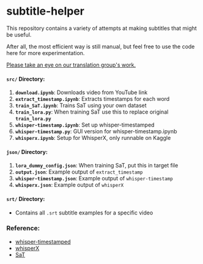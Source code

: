﻿# subtitle-helper
This repository contains a variety of attempts at making subtitles that might be useful. 

After all, the most efficient way is still manual, but feel free to use the code here for more experimentation.

[Please take an eye on our translation group's work.](https://www.bilibili.com/video/BV1Kw4m1y7wc/?spm_id_from=333.999.0.0&vd_source=bbfcfb180385a4fbb35ff59145d76ef7)


#### `src/` Directory:

1. **`download.ipynb`**: Downloads video from YouTube link
2. **`extract_timestamp.ipynb`**: Extracts timestamps for each word
3. **`train_SaT.ipynb`**: Trains SaT using your own dataset
4. **`train_lora.py`**: When training SaT use this to replace original **`train_lora.py`**
5. **`whisper-timestamp.ipynb`**: Set up whisper-timestamped
6. **`whisper-timestamp.py`**: GUI version for whisper-timestamp.ipynb
7. **`whisperx.ipynb`**: Setup for WhisperX, only runnable on Kaggle

#### `json/` Directory:

1. **`lora_dummy_config.json`**: When training SaT, put this in target file
2. **`output.json`**: Example output of `extract_timestamp`
3. **`whisper-timestamp.json`**: Example output of `whisper-timestamp`
4. **`whisperx.json`**: Example output of `whisperX`

#### `srt/` Directory:

- Contains all `.srt` subtitle examples for a specific video



### Reference:

- [whisper-timestamped](https://github.com/linto-ai/whisper-timestamped)
- [whisperX](https://github.com/m-bain/whisperX)
- [SaT](https://github.com/segment-any-text/wtpsplit)
